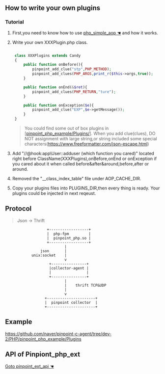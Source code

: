 ## How to write your own plugins

### Tutorial

1. First,you need to know how to use [ php_simple_aop ☚](https://github.com/eeliu/php_simple_aop/blob/master/Readme.md) and how it works. 
2. Write your own XXXPlugin.php class.
   
   ```php

    class XXXPlugins extends Candy
    {
        public function onBefore(){
            pinpoint_add_clue("stp",PHP_METHOD);
            pinpoint_add_clues(PHP_ARGS,print_r($this->args,true));
        }

        public function onEnd(&$ret){
            pinpoint_add_clues(PHP_RETURN,"ture");
        }

        public function onException($e){
            pinpoint_add_clue("EXP",$e->getMessage());
        }
    }
   ```
   > You could find some out of box plugins in [[pinpoint_php_example/Plugins/](https://github.com/naver/pinpoint-c-agent/tree/dev-2/PHP/pinpoint_php_example/Plugins)].
    When you add clue(clues), DO NOT assignment with large string,or string included some special characters(https://www.freeformatter.com/json-escape.html)
3. Add "//@hook:app\User::adduser (which function you cared)" located right before ClassName(XXXPlugins),onBefore,onEnd or onException if you cared about it when called before&after&around,before,after or around.

4. Removed the "__class_index_table" file under AOP_CACHE_DIR.

5. Copy your plugins files into PLUGINS_DIR,then every thing is ready. Your plugins could be injected in next reqeust.

## Protocol

> Json -> Thrift

```
                   +------------------+
                   |  php-fpm         |
                   |  pinpoint_php.so |
                   +------------------+
                           |
                json       |
            unix:socket    |
                           v
                    +----------------+
                    |collector-agent |
                    |                |
                    +----------------+
                           |
                           |    thrift TCP&UDP
                           |
                           v
                  +----------------------+
                  |  pinpoint collector  |
                  +----------------------+

```

## Example

https://github.com/naver/pinpoint-c-agent/tree/dev-2/PHP/pinpoint_php_example/Plugins

## API of Pinpiont_php_ext
[Goto pinpoint_ext_api ☚](../pinpoint_php_ext/pinpoint_php_api.php)